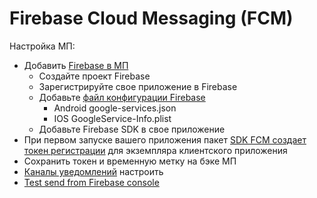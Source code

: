 # Firebase Cloud Messaging (FCM)

Настройка МП:

- Добавить [Firebase в МП](https://firebase.google.com/docs/android/setup?hl=ru)
  - Создайте проект Firebase
  - Зарегистрируйте свое приложение в Firebase
  - Добавьте [файл конфигурации Firebase](https://firebase.google.com/docs/projects/learn-more?hl=ru#config-files-objects)
    - Android google-services.json
    - IOS GoogleService-Info.plist
  - Добавьте Firebase SDK в свое приложение
- При первом запуске вашего приложения пакет [SDK FCM создает токен регистрации](https://firebase.google.com/docs/cloud-messaging/android/client#sample-register) для экземпляра клиентского приложения
- Сохранить токен и временную метку на бэке МП
- [Каналы уведомлений](https://firebase.google.com/docs/cloud-messaging/android/client?hl=ru) настроить
- [Test send from Firebase console](https://github.com/firebase/quickstart-android/tree/master/messaging)
